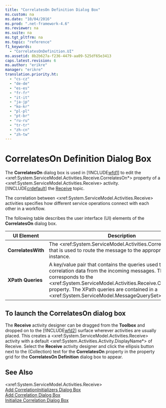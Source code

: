 ```yaml
---
title: "CorrelatesOn Definition Dialog Box"
ms.custom: na
ms.date: "10/04/2016"
ms.prod: ".net-framework-4.6"
ms.reviewer: na
ms.suite: na
ms.tgt_pltfrm: na
ms.topic: "reference"
f1_keywords: 
  - "CorrelatesOnDefinition.UI"
ms.assetid: 8b2b627a-f236-4479-aa09-525df65e3413
caps.latest.revision: 6
ms.author: "erikre"
manager: "erikre"
translation.priority.ht: 
  - "cs-cz"
  - "de-de"
  - "es-es"
  - "fr-fr"
  - "it-it"
  - "ja-jp"
  - "ko-kr"
  - "pl-pl"
  - "pt-br"
  - "ru-ru"
  - "tr-tr"
  - "zh-cn"
  - "zh-tw"
---
```

# CorrelatesOn Definition Dialog Box
The **CorrelatesOn** dialog box is used in [!INCLUDE[wfd1](../workflowdesigner/includes/wfd1_md.md)] to edit the \<xref:System.ServiceModel.Activities.Receive.CorrelatesOn*> property of a \<xref:System.ServiceModel.Activities.Receive> activity. [!INCLUDE[crdefault](../codequality/includes/crdefault_md.md)] the [Receive](../workflowdesigner/receive-activity-designer.md) topic.  
  
 The correlation between \<xref:System.ServiceModel.Activities.Receive> activities specifies how different service operations connect with each other in a workflow.  
  
 The following table describes the user interface (UI) elements of the **CorrelatesOn** dialog box.  
  
|UI Element|Description|  
|----------------|-----------------|  
|**CorrelatesWith**|The \<xref:System.ServiceModel.Activities.CorrelationHandle> that is used to route the message to the appropriate workflow instance.|  
|**XPath Queries**|A key/value pair that contains the queries used to extract correlation data from the incoming messages. This corresponds to the \<xref:System.ServiceModel.Activities.Receive.CorrelatesOn*> property. The XPath queries are contained in a \<xref:System.ServiceModel.MessageQuerySet> object.|  
  
## To launch the CorrelatesOn dialog box  
 The **Receive** activity designer can be dragged from the **Toolbox** and dropped on to the [!INCLUDE[wfd2](../workflowdesigner/includes/wfd2_md.md)] surface wherever activities are usually placed. This creates a \<xref:System.ServiceModel.Activities.Receive> activity with a default \<xref:System.Activities.Activity.DisplayName*> of Receive. Select the **Receive** activity designer and click the ellipsis button next to the (Collection) text for the **CorrelatesOn** property in the property grid for the **CorrelatesOn Definition** dialog box to appear.  
  
## See Also  
 \<xref:System.ServiceModel.Activities.Receive>   
 [Add CorrelationInitializers Dialog Box](../workflowdesigner/add-correlationinitializers-dialog-box.md)   
 [Add Correlation Dialog Box](assetId:///9e41a149-e8ab-41b1-8886-ea06a63041b6)   
 [Initialize Correlation Dialog Box](../workflowdesigner/initialize-correlation-dialog-box.md)